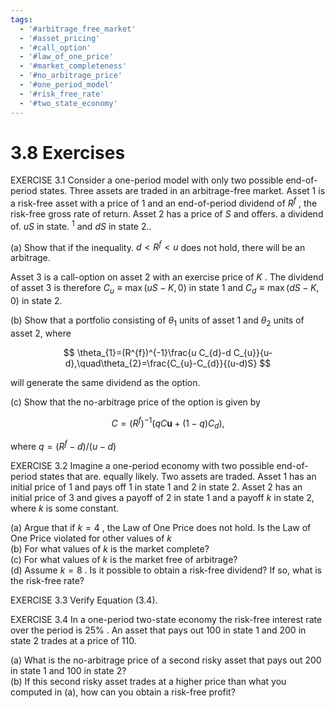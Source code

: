 ```yaml
---
tags:
  - '#arbitrage_free_market'
  - '#asset_pricing'
  - '#call_option'
  - '#law_of_one_price'
  - '#market_completeness'
  - '#no_arbitrage_price'
  - '#one_period_model'
  - '#risk_free_rate'
  - '#two_state_economy'
---
```

# 3.8 Exercises  

EXERCISE 3.1 Consider a one-period model with only two possible end-of-period states. Three assets are traded in an arbitrage-free market. Asset 1 is a risk-free asset with a price of 1 and an end-of-period dividend of $R^{f}$ , the risk-free gross rate of return. Asset 2 has a price of $S$ and offers. a dividend of. $u S$ in state. $^{1}$ and $d S$ in state 2..  

(a) Show that if the inequality. $d<R^{f}<u$ does not hold, there will be an arbitrage.  

Asset 3 is a call-option on asset 2 with an exercise price of $K$ . The dividend of asset 3 is therefore $C_{u}\equiv\operatorname*{max}(u S-K,0)$ in state 1 and $C_{d}\equiv\operatorname*{max}(d S-K,0)$ in state 2.  

(b) Show that a portfolio consisting of $\theta_{1}$ units of asset $1$ and $\theta_{2}$ units of asset 2, where  

$$
\theta_{1}=(R^{f})^{-1}\frac{u C_{d}-d C_{u}}{u-d},\quad\theta_{2}=\frac{C_{u}-C_{d}}{(u-d)S}
$$  

will generate the same dividend as the option.  

(c) Show that the no-arbitrage price of the option is given by  

$$
C=(R^{f})^{-1}\left(q C\boldsymbol{u}+(1-q)C_{d}\right),
$$  

where $q=(R^{f}-d)/(u-d)$  

EXERCISE 3.2 Imagine a one-period economy with two possible end-of-period states that are. equally likely. Two assets are traded. Asset 1 has an initial price of 1 and pays off 1 in state 1 and 2 in state 2. Asset 2 has an initial price of 3 and gives a payoff of 2 in state 1 and a payoff $k$ in state 2, where $k$ is some constant.  

(a) Argue that if $k=4$ , the Law of One Price does not hold. Is the Law of One Price violated for other values of $k$   
(b) For what values of $k$ is the market complete?   
(c) For what values of $k$ is the market free of arbitrage?   
(d) Assume $k=8$ . Is it possible to obtain a risk-free dividend? If so, what is the risk-free rate?  

EXERCISE 3.3 Verify Equation (3.4).  

EXERCISE 3.4 In a one-period two-state economy the risk-free interest rate over the period is $25\%$ . An asset that pays out 100 in state 1 and 200 in state 2 trades at a price of 110.  

(a) What is the no-arbitrage price of a second risky asset that pays out 200 in state 1 and 100 in state 2?   
(b) If this second risky asset trades at a higher price than what you computed in (a), how can you obtain a risk-free profit?  
